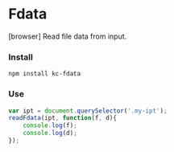 # Fdata
[browser] Read file data from input.

### Install
```
npm install kc-fdata
```

### Use
```js
var ipt = document.querySelector('.my-ipt');
readFdata(ipt, function(f, d){
    console.log(f);
    console.log(d);
});
```
